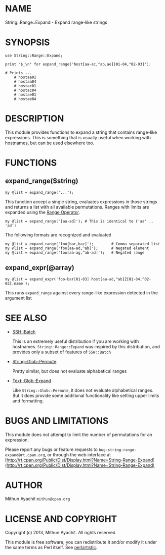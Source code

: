 # NAME

String::Range::Expand - Expand range-like strings

# SYNOPSIS

    use String::Range::Expand;

    print "$_\n" for expand_range('host[aa-ac,^ab,ae][01-04,^02-03]');

    # Prints ...
        # hostaa01
        # hostaa04
        # hostac01
        # hostac04
        # hostae01
        # hostae04

# DESCRIPTION

This module provides functions to expand a string that contains
range-like expressions. This is something that is usually useful when
working with hostnames, but can be used elsewhere too.

# FUNCTIONS

## expand\_range($string)

    my @list = expand_range('...');

This function accept a single string, evaluates expressions in those
strings and returns a list with all available permutations. Ranges with
limits are expanded using the [Range Operator](http://perldoc.perl.org/perlop.html\#Range-Operators).

    my @list = expand_range('[aa-ad]'); # This is identical to ('aa' .. 'ad')

The following formats are recognized and evaluated

    my @list = expand_range('foo[bar,baz]');        # Comma separated list
    my @list = expand_range('foo[aa-ad,^ab]');      # Negated element
    my @list = expand_range('foo[aa-ag,^ab-ad]');   # Negated range

## expand\_expr(@array)

	my @list = expand_expr('foo-bar[01-03] host[aa-ad,^ab]Z[01-04,^02-03].name');

This runs `expand_range` against every range-like expression detected
in the argument list

# SEE ALSO

- [SSH::Batch](http://search.cpan.org/perldoc?SSH::Batch)

    This is an extremely useful distribution if you are working with
    hostnames. `String::Range::Expand` was inspired by this distribution,
    and provides only a subset of features of `SSH::Batch`

- [String::Glob::Permute](http://search.cpan.org/perldoc?String::Glob::Permute)

    Pretty similar, but does not evaluate alphabetical ranges

- [Text::Glob::Expand](http://search.cpan.org/perldoc?Text::Glob::Expand)

    Like `String::Glob::Permute`, it does not evaluate alphabetical
    ranges. But it does provide some additional functionality like setting
    upper limits and formatting.

# BUGS AND LIMITATIONS

This module does not attempt to limit the number of permutations for an
expression.

Please report any bugs or feature requests to
`bug-string-range-expand@rt.cpan.org`, or through the web interface at
[http://rt.cpan.org/Public/Dist/Display.html?Name=String-Range-Expand](http://rt.cpan.org/Public/Dist/Display.html?Name=String-Range-Expand)

# AUTHOR

Mithun Ayachit `mithun@cpan.org`

# LICENSE AND COPYRIGHT

Copyright (c) 2013, Mithun Ayachit. All rights reserved.

This module is free software; you can redistribute it and/or modify it
under the same terms as Perl itself. See [perlartistic](http://search.cpan.org/perldoc?perlartistic).
